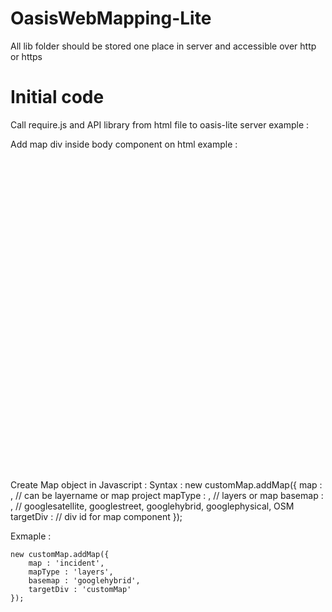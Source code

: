 OasisWebMapping-Lite
====================
All lib folder should be stored one place in server and accessible over http or https

Initial code
===========
Call require.js and API library from html file to oasis-lite server
example :
<script src="http://....../lib/require.js" type="text/javascript"></script>
<script src="http://....../lib/APP.js" type="text/javascript"></script>

Add map div inside body component on html
example :
<div id="customMap" style="width: 500px; height: 500px;"></div>

Create Map object in Javascript :
Syntax :
 new customMap.addMap({
    map : <map name>, // can be layername or map project
    mapType : <type selector>, // layers or map
    basemap : <base map selector>, // googlesatellite, googlestreet, googlehybrid, googlephysical, OSM
    targetDiv : <map div id> // div id for map component
 });  

Exmaple :

	new customMap.addMap({
		map : 'incident',
		mapType : 'layers',
		basemap : 'googlehybrid',
		targetDiv : 'customMap'
	});
